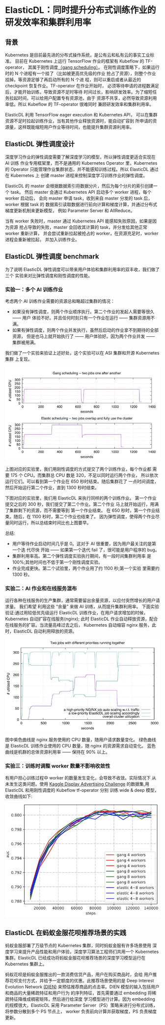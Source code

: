 # ElasticDL：同时提升分布式训练作业的研发效率和集群利用率

## 背景

Kubernetes 是目前最先进的分布式操作系统，是公有云和私有云的事实工业标准。
目前在 Kubernetes 上运行 TensorFlow 作业的框架有 Kubeflow 的 TF-operator，
其属于刚性调度[（gang scheduling）](https://en.wikipedia.org/wiki/Gang_scheduling)。
在刚性调度策略下，如果运行时的 N 个进程有一个挂了（比如被更高优先级的作业
抢占了资源），则整个作业挂掉。等资源足够了再启动所有的 N 个进
程，则可以重启或者从最近的 checkpoint 恢复作业。TF-operator 在作业开始时，
必须等待申请的进程数满足后，才能开始训练，导致资源不足时等待
时间过长，影响研发效率。为了缩短任务拉起时间，可以给用户配置专有资源池，由于
资源不共享，必然导致资源利用率低。所以 Kubeflow 的 TF-operator 很难同时
兼顾研发效率和集群利用率。

ElasticDL 利用 TensorFlow eager execution 和 Kubernetes API，
可以在集群资源不足时拉起训练作业，当有其他作业释放资源时，能自动扩容到
所申请的资源量，这样既能缩短用户作业等待时间，也能提升集群资源利用率。

## ElasticDL 弹性调度设计

深度学习作业的弹性调度需要了解深度学习的模型，所以弹性调度更适合实现在 AI 训练
作业专用框架里，而不是通用的 Kubernetes Operator 里，Kubernetes 的 Operator
只能管理作业集群状态，并不能感知训练过程。所以 ElasticDL 通过在 Kubernetes 上
创建 master 进程来控制深度学习训练作业的弹性调度。

ElasticDL 的 master 会根据数据索引将数据分片，然后为每个分片的索引创建一个 task。
然后 master 会通过 Kubernetes API 启动多个 worker 进程，每个 worker 启动后，
会向 master 申请 task，收到来自 master 分发的 task 后，worker 根据 task 的
数据索引读取数据进行前向计算和梯度计算，并通过分布式梯度更新机制来更新模型，
例如 Parameter Server 和 AllReduce。

当有 worker 失败时，master 通过 Kubernetes API 能感知失败原因，如果是因为资源
抢占导致的失败，master 会回收其计算的 task，并分发给其他正常 worker 重新计算，
并会尝试重新拉起被抢占的 worker，在资源充足时，worker 进程会重新被拉起，
并加入训练作业。

## ElasticDL 弹性调度 benchmark

为了说明 ElasticDL 弹性调度可以带来用户体验和集群利用率的双丰收，我们做了三个
实验来对比弹性调度和刚性调度的性能。

### 实验一：多个 AI 训练作业

考虑两个 AI 训练作业需要的资源总和略超过集群的情况：

- 如果没有弹性调度，则两个作业顺序执行。第二个作业的发起人需要等很久 —— 用户
体验不好。并且任何时刻只有一个作业在运行 —— 集群资源用不满。
- 如果有弹性调度，则两个作业并发执行，虽然后启动的作业拿不到期待的全部资源，
但是也马上就开始执行了 —— 用户体验好。因为两个作业并发 —— 集群被用满。

我们做了一个实验来验证上述好处，这个实验可以在 ASI 集群和开源 Kubernetes 集群
上复现。

![Utilized CPU with Training Jobs](../images/utilized_cpu_with_jobs.jpg)

上图对应的实验里，我们用刚性调度的方式提交了两个训练作业，每个作业都
需要 175 个 CPU。而集群总 CPU 数是 320，不足以同时运行两个作业，
所以依次运行它们。可以看到第一个作业在 650 秒时结束。随后集群花了
一点时间调度，然后开始运行第二个作业，直到 1300 秒时结束。

下图对应的实验里，我们用 ElasticDL 来执行同样的两个训练作业。
第一个作业提交之后的 300 秒，我们提交了第二个作业。第二个作业
⻢上就开始运行，用满了集群剩下的资源，而不需要等到 第一个作业结束。
在 650 秒时，第一个作业结束。随后，在 1100 秒时，第二个作业也结束了。
因为弹性调度，使得两个作业尽量同时运行，所以总结束时间比也上图要早。

总结:

- 用户等待作业启动时间几乎是 0。这对于 AI 很重要，因为用户最关注的是第一个迭
代尽快 开始 —— 如果第一个迭代 fail 了，很可能是用户程序的 bug。
- 集群利用率高。第二个弹性调度实验执行期间，有一段时间集群利用率
是 100%;其他时间也不低于第一个刚性调度实验。
- 作业完成更快。第二个试验里，两个作业用了约 1100 秒;第一个实验
里需要约 1300 秒。

### 实验二：AI 作业和在线服务混布

运行各种在线服务的生产集群，通常需要留出余量资源，以应付突然增⻓的用户请求量。
我们希望 利用这些 “余量” 来做 AI 训练，从而提升集群利用率。
下面实验验证:通过用较低优先级运行 ElasticDL 训练作业，在用户请求增加的时候，
Kubernetes 自动扩容在线服务(nginx);
此时 ElasticDL 作业自动释放资源，配合在线服务的扩容。当流量高峰过去之后，
Kubernetes 自动缩容 nginx 服务，此时，ElasticDL 自动利用释放的资源。

![Utilized CPU with An Nginx job](../images/utilized_cpu_with_nginx.jpg)

图中紫色曲线是 nginx 服务使用的 CPU 数量，随用户请求数量变化。
绿色曲线是 ElasticDL 训练作业使用的 CPU 数量，随 nginx 的资源需求自动变化。
蓝色曲线是机群的总体资源利用率 —— 保持在 90% 以上。

### 实验三：训练时调整 worker 数量不影响收敛性

有用户担心训练过程中 worker 的数量发生变化，会导致不收敛。实际情况下
从未发生这类问题。使用 [Kaggle Display Advertising Challenge](https://www.kaggle.com/c/criteo-display-ad-challenge)
的数据集,用 ElasticDL 和用刚性调度的 Kubeflow tf-operator 分别
训练 wide & deep 模型，收敛曲线如下:

![AUC with different worker number](../images/auc_with_different_workers.jpg)

## ElasticDL 在蚂蚁金服花呗推荐场景的实践

蚂蚁金服部署了万级节点的 Kubernetes 集群，同时蚂蚁金服有许多场景使用
深度学习来提升产品性能和用户体验，深度学习算法工程师们共用一个 Kubernetes
集群。ElasticDL 已经成功将蚂蚁金服花呗推荐场景的深度学习模型运行在
Kubernetes 集群上。

蚂蚁花呗是蚂蚁金服推出的一款消费信贷产品，用户在购买商品时，会给
用户推荐花呗支付方式，并给予一定额度的优惠。此推荐场景使用的是
Deep Interest Evolution Network [(DIEN)](https://arxiv.org/abs/1809.03672)
来预估推荐商品的点击率。DIEN 模型的输入包括用户和商品的大量稀疏特征和用户行为
的序列特征，首先需要通过 embedding 将稀疏特征降维成稠密矩阵，然后进行给深度
学习模型进行计算。因为 embedding 的规模很大，ElasticDL 采用
Parameter Server（PS）策略来进行分布式训练，将参数分散到多个 PS 节点上，
worker 负责前向计算并获取梯度，PS 负责梯度更新。
